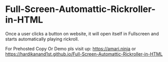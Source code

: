# Full-Screen-Automattic-Rickroller-in-HTML
Once a user clicks a button on website, it will open itself in Fullscreen and starts automatically playing rickroll.

For Prehosted Copy Or Demo pls visit up:
https://amari.ninja
or
https://hardikanand1st.github.io/Full-Screen-Automattic-Rickroller-in-HTML
